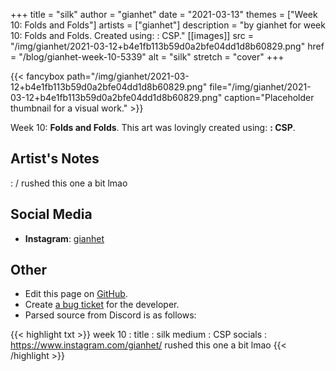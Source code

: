 +++
title =       "silk"
author =      "gianhet"
date =        "2021-03-13"
themes =      ["Week 10: Folds and Folds"]
artists =     ["gianhet"]
description = "by gianhet for week 10: Folds and Folds. Created using: : CSP."
[[images]]
              src = "/img/gianhet/2021-03-12+b4e1fb113b59d0a2bfe04dd1d8b60829.png"
              href = "/blog/gianhet-week-10-5339"
              alt = "silk"
              stretch = "cover"
+++


{{< fancybox path="/img/gianhet/2021-03-12+b4e1fb113b59d0a2bfe04dd1d8b60829.png" file="/img/gianhet/2021-03-12+b4e1fb113b59d0a2bfe04dd1d8b60829.png" caption="Placeholder thumbnail for a visual work." >}}


Week 10: **Folds and Folds**. This art was lovingly created using: **: CSP**.

## Artist's Notes

: /
rushed this one a bit lmao

## Social Media

- **Instagram**: <a href='https://instagram.com/gianhet' target='_blank'>gianhet</a>


## Other

- Edit this page on [GitHub](https://github.com/teaminkling/web-refresh/edit/main/content/blog/gianhet-week-10-5339.md).
- Create [a bug ticket](https://github.com/teaminkling/web-refresh/issues/new?assignees=&labels=bug&template=problem-report.md&title=) for the developer.
- Parsed source from Discord is as follows:

{{< highlight txt >}}
week 10 : 
title : silk
medium : CSP
socials : https://www.instagram.com/gianhet/
rushed this one a bit lmao
{{< /highlight >}}